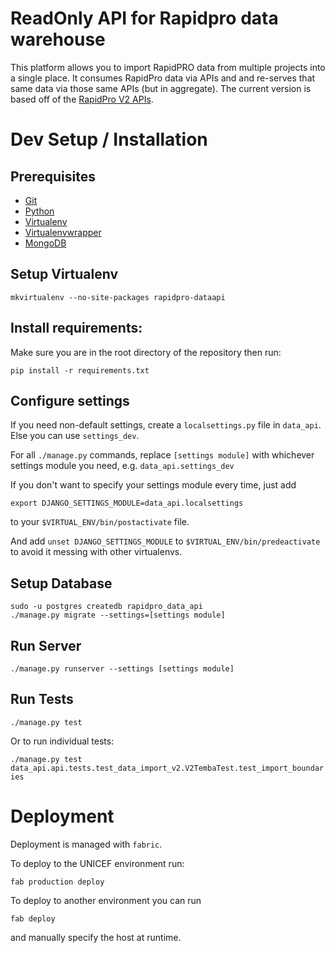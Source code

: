 # ReadOnly API for Rapidpro data warehouse

This platform allows you to import RapidPRO data from multiple projects into a single place.
It consumes RapidPro data via APIs and and re-serves that same data via those same APIs (but in aggregate).
The current version is based off of the [RapidPro V2 APIs](https://app.rapidpro.io/api/v2/).

# Dev Setup / Installation

## Prerequisites

- [Git](https://git-scm.com/book/en/v2/Getting-Started-Installing-Git)
- [Python](https://www.python.org/downloads/)
- [Virtualenv](https://virtualenv.pypa.io/en/stable/)
- [Virtualenvwrapper](https://virtualenvwrapper.readthedocs.io/en/latest/)
- [MongoDB](https://docs.mongodb.com/manual/administration/install-community/)

## Setup Virtualenv

`mkvirtualenv --no-site-packages rapidpro-dataapi`

## Install requirements:

Make sure you are in the root directory of the repository then run:

`pip install -r requirements.txt`

## Configure settings

If you need non-default settings, create a `localsettings.py` file in `data_api`.
Else you can use `settings_dev`.

For all `./manage.py` commands, replace `[settings module]` with whichever settings module you need, e.g. `data_api.settings_dev`

If you don't want to specify your settings module every time, just add

`export DJANGO_SETTINGS_MODULE=data_api.localsettings`

to your `$VIRTUAL_ENV/bin/postactivate` file.

And add `unset DJANGO_SETTINGS_MODULE` to `$VIRTUAL_ENV/bin/predeactivate` to avoid it messing with other virtualenvs.

## Setup Database

```
sudo -u postgres createdb rapidpro_data_api
./manage.py migrate --settings=[settings module]
```

## Run Server

`./manage.py runserver --settings [settings module]`

## Run Tests

`./manage.py test`

Or to run individual tests:

`./manage.py test data_api.api.tests.test_data_import_v2.V2TembaTest.test_import_boundaries`

# Deployment

Deployment is managed with `fabric`.

To deploy to the UNICEF environment run:

`fab production deploy`

To deploy to another environment you can run

`fab deploy`

and manually specify the host at runtime.
